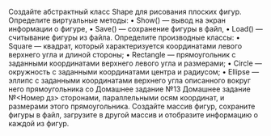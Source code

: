 Создайте абстрактный класс Shape для рисования плоских
фигур. Определите виртуальные методы:
•	 Show() — вывод на экран информации о фигуре,
•	 Save() — сохранение фигуры в файл,
•	 Load() — считывание фигуры из файла.
Определите производные классы:
•	 Square — квадрат, который характеризуется координатами левого верхнего угла и длиной стороны;
•	 Rectangle — прямоугольник с заданными координатами
верхнего левого угла и размерами;
•	 Circle — окружность с заданными координатами центра и радиусом;
•	 Ellipse — эллипс с заданными координатами верхнего угла описанного вокруг него прямоугольника со 
Домашнее задание №13 Домашнее задание №<Номер дз>
сторонами, параллельными осям координат, и размерами этого прямоугольника.
Создайте массив фигур, сохраните фигуры в файл, загрузите в другой массив и отобразите информацию о каждой
из фигур.
